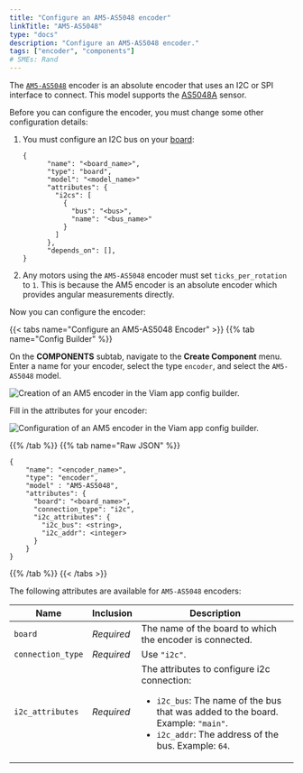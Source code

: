 ```yaml
---
title: "Configure an AM5-AS5048 encoder"
linkTitle: "AM5-AS5048"
type: "docs"
description: "Configure an AM5-AS5048 encoder."
tags: ["encoder", "components"]
# SMEs: Rand
---
```


The [`AM5-AS5048`](https://ams.com/en/as5048a) encoder is an absolute encoder that uses an I2C or SPI interface to connect.
This model supports the [AS5048A](https://ams.com/en/as5048a) sensor.

Before you can configure the encoder, you must change some other configuration details:

1. You must configure an I2C bus on your [board](../../board):

    ```json-viam
    {
          "name": "<board_name>",
          "type": "board",
          "model": "<model_name>"
          "attributes": {
            "i2cs": [
              {
                "bus": "<bus>",
                "name": "<bus_name>"
              }
            ]
          },
          "depends_on": [],
    }
    ```

2. Any motors using the `AM5-AS5048` encoder must set `ticks_per_rotation` to `1`.
   This is because the AM5 encoder is an absolute encoder which provides angular measurements directly.

Now you can configure the encoder:

{{< tabs name="Configure an AM5-AS5048 Encoder" >}}
{{% tab name="Config Builder" %}}

On the **COMPONENTS** subtab, navigate to the **Create Component** menu.
Enter a name for your encoder, select the type `encoder`, and select the `AM5-AS5048` model.

<img src="../img/create-am5.png" alt="Creation of an AM5 encoder in the Viam app config builder." style="max-width:600px" />

Fill in the attributes for your encoder:

<img src="../img/configure-am5.png" alt="Configuration of an AM5 encoder in the Viam app config builder." />

{{% /tab %}}
{{% tab name="Raw JSON" %}}

```json-viam {class="line-numbers linkable-line-numbers"}
{
    "name": "<encoder_name>",
    "type": "encoder",
    "model" : "AM5-AS5048",
    "attributes": {
      "board": "<board_name>",
      "connection_type": "i2c",
      "i2c_attributes": {
        "i2c_bus": <string>,
        "i2c_addr": <integer>
      }
    }
}
```

{{% /tab %}}
{{< /tabs >}}

The following attributes are available for `AM5-AS5048` encoders:

| Name | Inclusion | Description |
| ---- | --------- | ----------- |
| `board` | *Required* | The name of the board to which the encoder is connected. |
| `connection_type` | *Required* | Use `"i2c"`. |
| `i2c_attributes` | *Required* | The attributes to configure i2c connection: <ul> <li> <code>i2c_bus</code>: The name of the bus that was added to the board. Example: `"main"`. </li> <li> <code>i2c_addr</code>: The address of the bus. Example: `64`. </li> </ul> |

